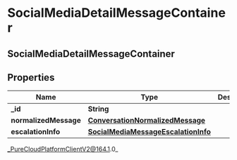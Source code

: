 # SocialMediaDetailMessageContainer

## SocialMediaDetailMessageContainer

## Properties

|Name | Type | Description | Notes|
|------------ | ------------- | ------------- | -------------|
| **_id** | **String** |  | [optional] |
| **normalizedMessage** | [**ConversationNormalizedMessage**](ConversationNormalizedMessage) |  | [optional] |
| **escalationInfo** | [**SocialMediaMessageEscalationInfo**](SocialMediaMessageEscalationInfo) |  | [optional] |



_PureCloudPlatformClientV2@164.1.0_
